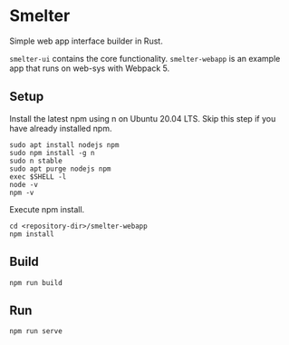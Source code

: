 # Smelter

Simple web app interface builder in Rust.

`smelter-ui` contains the core functionality. `smelter-webapp` is an example app that runs on web-sys with Webpack 5.

## Setup

Install the latest npm using n on Ubuntu 20.04 LTS. Skip this step if you have already installed npm.

```
sudo apt install nodejs npm
sudo npm install -g n
sudo n stable
sudo apt purge nodejs npm
exec $SHELL -l
node -v
npm -v
```

Execute npm install.
```
cd <repository-dir>/smelter-webapp
npm install
```

## Build

```
npm run build
```

## Run

```
npm run serve
```
